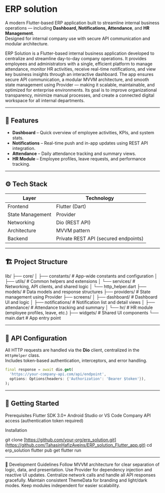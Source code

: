 # ERP solution
A modern Flutter-based ERP application built to streamline internal business operations — including **Dashboard, Notifications, Attendance**, and **HR Management**.  
Designed for internal company use with secure API communication and modular architecture.

ERP Solution is a Flutter-based internal business application developed to centralize and streamline day-to-day company operations.
It provides employees and administrators with a single, efficient platform to manage attendance, monitor HR activities, receive real-time notifications, and view key business insights through an interactive dashboard.
The app ensures secure API communication, a modular MVVM architecture, and smooth state management using Provider — making it scalable, maintainable, and optimized for enterprise environments.
Its goal is to improve organizational transparency, minimize manual processes, and create a connected digital workspace for all internal departments.

---

## 🧩 Features
- **Dashboard** – Quick overview of employee activities, KPIs, and system stats.  
- **Notifications** – Real-time push and in-app updates using REST API integration.  
- **Attendance** – Daily attendance tracking and summary views.  
- **HR Module** – Employee profiles, leave requests, and performance tracking. 

---

## ⚙️ Tech Stack

| Layer | Technology |
|-------|-------------|
| Frontend | Flutter (Dart) |
| State Management | Provider |
| Networking | Dio (REST API) |
| Architecture | MVVM pattern |
| Backend | Private REST API (secured endpoints) |

---

## 🏗️ Project Structure

lib/
├── core/
│ ├── constants/ # App-wide constants and configuration
│ ├── utils/ # Common helpers and extensions
│ └── services/ # Networking, API clients, and shared logic
│ └── http_helper.dart
├── models/ # Data models and response structures
├── providers/ # State management using Provider
├── screens/
│ ├── dashboard/ # Dashboard UI and logic
│ ├── notifications/ # Notification list and detail views
│ ├── attendance/ # Attendance tracking and summary
│ └── hr/ # HR module (employee profiles, leave, etc.)
├── widgets/ # Shared UI components
└── main.dart # App entry point

---


## 🔌 API Configuration

All HTTP requests are handled via the **Dio** client, centralized in the `HttpHelper` class.  
Includes token-based authentication, interceptors, and error handling.

```dart
final response = await dio.get(
  'https://your-company-api.com/api/endpoint',
  options: Options(headers: {'Authorization': 'Bearer $token'}),
);
```

---

## 🚀 Getting Started

Prerequisites
Flutter SDK 3.0+
Android Studio or VS Code
Company API access (authentication token required)


Installation

git clone [https://github.com/your-org/erp_solution.git](https://github.com/TahasinHafizAveins/ERP_solution_Flutter_app.git)
cd erp_solution
flutter pub get
flutter run

---


🧠 Development Guidelines
Follow MVVM architecture for clear separation of logic, data, and presentation.
Use Provider for dependency injection and reactive UI updates.
Centralize network calls and handle all API responses gracefully.
Maintain consistent ThemeData for branding and light/dark modes.
Keep modules independent for easier scalability.

